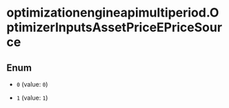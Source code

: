 # optimizationengineapimultiperiod.OptimizerInputsAssetPriceEPriceSource

## Enum


* `0` (value: `0`)

* `1` (value: `1`)


